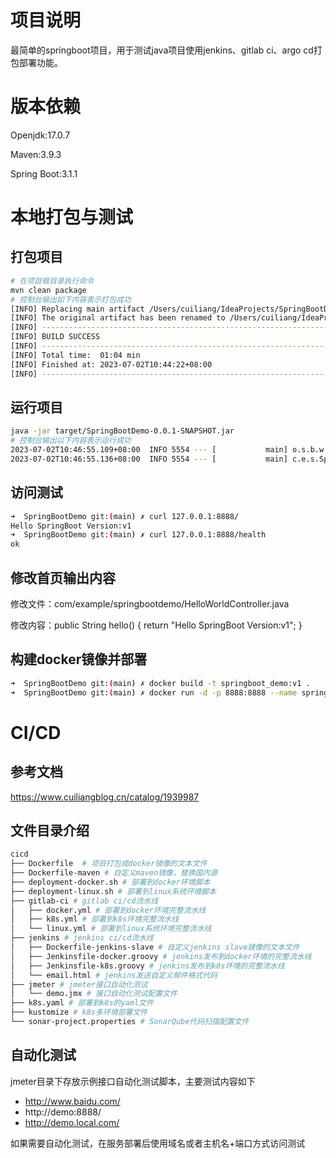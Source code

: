 # 项目说明

最简单的springboot项目，用于测试java项目使用jenkins、gitlab ci、argo cd打包部署功能。

# 版本依赖

Openjdk:17.0.7

Maven:3.9.3

Spring Boot:3.1.1

# 本地打包与测试

## 打包项目

```bash
# 在项目根目录执行命令
mvn clean package
# 控制台输出如下内容表示打包成功
[INFO] Replacing main artifact /Users/cuiliang/IdeaProjects/SpringBootDemo/target/SpringBootDemo-0.0.1-SNAPSHOT.jar with repackaged archive, adding nested dependencies in BOOT-INF/.
[INFO] The original artifact has been renamed to /Users/cuiliang/IdeaProjects/SpringBootDemo/target/SpringBootDemo-0.0.1-SNAPSHOT.jar.original
[INFO] ------------------------------------------------------------------------
[INFO] BUILD SUCCESS
[INFO] ------------------------------------------------------------------------
[INFO] Total time:  01:04 min
[INFO] Finished at: 2023-07-02T10:44:22+08:00
[INFO] ------------------------------------------------------------------------
```

## 运行项目

```bash
java -jar target/SpringBootDemo-0.0.1-SNAPSHOT.jar
# 控制台输出以下内容表示运行成功
2023-07-02T10:46:55.109+08:00  INFO 5554 --- [           main] o.s.b.w.embedded.tomcat.TomcatWebServer  : Tomcat started on port(s): 8888 (http) with context path ''
2023-07-02T10:46:55.136+08:00  INFO 5554 --- [           main] c.e.s.SpringBootDemoApplication          : Started SpringBootDemoApplication in 2.288 seconds (process running for 2.76)
```

## 访问测试

```bash
➜  SpringBootDemo git:(main) ✗ curl 127.0.0.1:8888/       
Hello SpringBoot Version:v1   
➜  SpringBootDemo git:(main) ✗ curl 127.0.0.1:8888/health
ok
```

## 修改首页输出内容

修改文件：com/example/springbootdemo/HelloWorldController.java

修改内容：public String hello() {
return "Hello SpringBoot Version:v1";
}

## 构建docker镜像并部署
```bash
➜  SpringBootDemo git:(main) ✗ docker build -t springboot_demo:v1 .   
➜  SpringBootDemo git:(main) ✗ docker run -d -p 8888:8888 --name springboot_demo springboot_demo:v1
```

# CI/CD

## 参考文档

https://www.cuiliangblog.cn/catalog/1939987

## 文件目录介绍

```bash
cicd
├── Dockerfile  # 项目打包成docker镜像的文本文件
├── Dockerfile-maven # 自定义maven镜像，替换国内源
├── deployment-docker.sh # 部署到docker环境脚本
├── deployment-linux.sh # 部署到linux系统环境脚本
├── gitlab-ci # gitlab ci/cd流水线
│   ├── docker.yml # 部署到docker环境完整流水线
│   ├── k8s.yml # 部署到k8s环境完整流水线
│   └── linux.yml # 部署到linux系统环境完整流水线
├── jenkins # jenkins ci/cd流水线
│   ├── Dockerfile-jenkins-slave # 自定义jenkins slave镜像的文本文件
│   ├── Jenkinsfile-docker.groovy # jenkins发布到docker环境的完整流水线
│   ├── Jenkinsfile-k8s.groovy # jenkins发布到k8s环境的完整流水线
│   └── email.html # jenkins发送自定义邮件格式代码
├── jmeter # jmeter接口自动化测试
│   └── demo.jmx # 接口自动化测试配置文件
├── k8s.yaml # 部署到k8s的yaml文件
├── kustomize # k8s多环境部署文件
└── sonar-project.properties # SonarQube代码扫描配置文件

```
## 自动化测试

jmeter目录下存放示例接口自动化测试脚本，主要测试内容如下

- http://www.baidu.com/
- http://demo:8888/
- http://demo.local.com/

如果需要自动化测试，在服务部署后使用域名或者主机名+端口方式访问测试